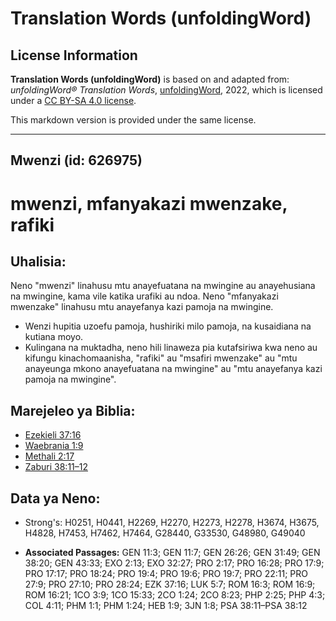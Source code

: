 # Translation Words (unfoldingWord)

## License Information

**Translation Words (unfoldingWord)** is based on and adapted from: _unfoldingWord® Translation Words_, [unfoldingWord](https://unfoldingword.org/utw), 2022, which is licensed under a [CC BY-SA 4.0 license](https://creativecommons.org/licenses/by-sa/4.0/legalcode.en).

This markdown version is provided under the same license.



--------------------------------

## Mwenzi (id: 626975)

mwenzi, mfanyakazi mwenzake, rafiki
===================================

Uhalisia:
---------

Neno "mwenzi" linahusu mtu anayefuatana na mwingine au anayehusiana na mwingine, kama vile katika urafiki au ndoa. Neno "mfanyakazi mwenzake" linahusu mtu anayefanya kazi pamoja na mwingine.

* Wenzi hupitia uzoefu pamoja, hushiriki milo pamoja, na kusaidiana na kutiana moyo.
* Kulingana na muktadha, neno hili linaweza pia kutafsiriwa kwa neno au kifungu kinachomaanisha, "rafiki" au "msafiri mwenzake" au "mtu anayeunga mkono anayefuatana na mwingine" au "mtu anayefanya kazi pamoja na mwingine".

Marejeleo ya Biblia:
--------------------

* [Ezekieli 37:16](https://ref.ly/Ezek37:16)
* [Waebrania 1:9](https://ref.ly/Heb1:9)
* [Methali 2:17](https://ref.ly/Prov2:17)
* [Zaburi 38:11–12](https://ref.ly/Ps38:11-Ps38:12)

Data ya Neno:
-------------

* Strong's: H0251, H0441, H2269, H2270, H2273, H2278, H3674, H3675, H4828, H7453, H7462, H7464, G28440, G33530, G48980, G49040

* **Associated Passages:** GEN 11:3; GEN 11:7; GEN 26:26; GEN 31:49; GEN 38:20; GEN 43:33; EXO 2:13; EXO 32:27; PRO 2:17; PRO 16:28; PRO 17:9; PRO 17:17; PRO 18:24; PRO 19:4; PRO 19:6; PRO 19:7; PRO 22:11; PRO 27:9; PRO 27:10; PRO 28:24; EZK 37:16; LUK 5:7; ROM 16:3; ROM 16:9; ROM 16:21; 1CO 3:9; 1CO 15:33; 2CO 1:24; 2CO 8:23; PHP 2:25; PHP 4:3; COL 4:11; PHM 1:1; PHM 1:24; HEB 1:9; 3JN 1:8; PSA 38:11–PSA 38:12

